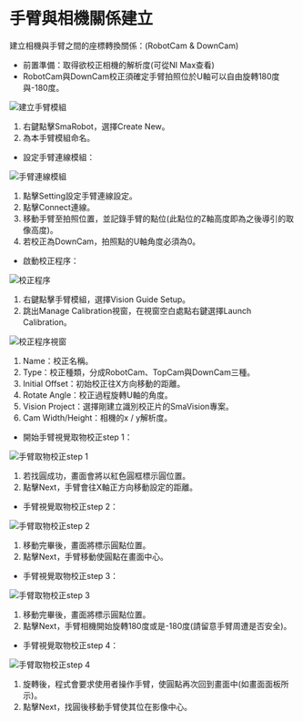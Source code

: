# 手臂與相機關係建立

建立相機與手臂之間的座標轉換關係：\(RobotCam & DownCam\)

* 前置準備：取得欲校正相機的解析度\(可從NI Max查看\)
* RobotCam與DownCam校正須確定手臂拍照位於U軸可以自由旋轉180度與-180度。

![&#x5EFA;&#x7ACB;&#x624B;&#x81C2;&#x6A21;&#x7D44;](../../../.gitbook/assets/jian-li-shou-bi-mo-zu.jpg)

1. 右鍵點擊SmaRobot，選擇Create New。
2. 為本手臂模組命名。

* 設定手臂連線模組：

![&#x624B;&#x81C2;&#x9023;&#x7DDA;&#x6A21;&#x7D44;](../../../.gitbook/assets/she-ding-shou-bi-lian-xian-mo-zu.jpg)

1. 點擊Setting設定手臂連線設定。
2. 點擊Connect連線。
3. 移動手臂至拍照位置，並記錄手臂的點位\(此點位的Z軸高度即為之後導引的取像高度\)。
4. 若校正為DownCam，拍照點的U軸角度必須為0。

* 啟動校正程序：

![&#x6821;&#x6B63;&#x7A0B;&#x5E8F;](../../../.gitbook/assets/qi-dong-xiao-zheng-cheng-xu.jpg)

1. 右鍵點擊手臂模組，選擇Vision Guide Setup。
2. 跳出Manage Calibration視窗，在視窗空白處點右鍵選擇Launch Calibration。

![&#x6821;&#x6B63;&#x7A0B;&#x5E8F;&#x8996;&#x7A97;](../../../.gitbook/assets/xiao-zheng-cheng-xu-shi-chuang-jie-shao.jpg)

1. Name：校正名稱。
2. Type：校正種類，分成RobotCam、TopCam與DownCam三種。
3. Initial Offset：初始校正往X方向移動的距離。
4. Rotate Angle：校正過程旋轉U軸的角度。
5. Vision Project：選擇剛建立識別校正片的SmaVision專案。
6. Cam Width/Height：相機的x / y解析度。

* 開始手臂視覺取物校正step 1：

![&#x624B;&#x81C2;&#x53D6;&#x7269;&#x6821;&#x6B63;step 1](../../../.gitbook/assets/shou-bi-qu-wu-xiao-zheng-1.jpg)

1. 若找圓成功，畫面會將以紅色圓框標示圓位置。
2. 點擊Next，手臂會往X軸正方向移動設定的距離。

* 手臂視覺取物校正step 2：

![&#x624B;&#x81C2;&#x53D6;&#x7269;&#x6821;&#x6B63;step 2](../../../.gitbook/assets/shou-bi-qu-wu-xiao-zheng-2.jpg)

1. 移動完畢後，畫面將標示圓點位置。
2. 點擊Next，手臂移動使圓點在畫面中心。

* 手臂視覺取物校正step 3：

![&#x624B;&#x81C2;&#x53D6;&#x7269;&#x6821;&#x6B63;step 3](../../../.gitbook/assets/shou-bi-qu-wu-xiao-zheng-3.png)

1. 移動完畢後，畫面將標示圓點位置。
2. 點擊Next，手臂相機開始旋轉180度或是-180度\(請留意手臂周遭是否安全\)。

* 手臂視覺取物校正step 4：

![&#x624B;&#x81C2;&#x53D6;&#x7269;&#x6821;&#x6B63;step 4](../../../.gitbook/assets/shou-bi-qu-wu-xiao-zheng-4.jpg)

1. 旋轉後，程式會要求使用者操作手臂，使圓點再次回到畫面中\(如畫面面板所示\)。
2. 點擊Next，找圓後移動手臂使其位在影像中心。

